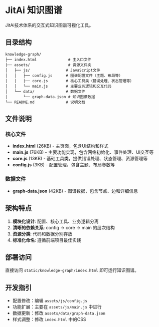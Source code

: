 # JitAi 知识图谱

JitAi技术体系的交互式知识图谱可视化工具。

## 目录结构

```
knowledge-graph/
├── index.html              # 主入口文件
├── assets/                 # 资源文件夹
│   ├── js/                # JavaScript文件
│   │   ├── config.js      # 图谱配置文件（主题、布局等）
│   │   ├── core.js        # 核心工具类（错误处理、状态管理等）
│   │   └── main.js        # 主要业务逻辑和交互代码
│   └── data/              # 数据文件
│       └── graph-data.json # 知识图谱数据
└── README.md              # 说明文档
```

## 文件说明

### 核心文件
- **index.html** (26KB) - 主页面，包含UI结构和样式
- **main.js** (76KB) - 主要功能实现，包含网络初始化、事件处理、UI交互等
- **core.js** (13KB) - 基础工具类，提供错误处理、状态管理、资源管理等
- **config.js** (3KB) - 配置管理，包含主题、布局参数等

### 数据文件
- **graph-data.json** (42KB) - 图谱数据，包含节点、边和详细信息

## 架构特点

1. **模块化设计**: 配置、核心工具、业务逻辑分离
2. **清晰的依赖关系**: config → core → main 的层次结构
3. **资源分类**: 代码和数据分别存放
4. **标准化命名**: 遵循前端项目最佳实践

## 部署访问

直接访问 `static/knowledge-graph/index.html` 即可运行知识图谱。

## 开发指引

- 配置修改：编辑 `assets/js/config.js`
- 功能扩展：主要在 `assets/js/main.js` 中进行
- 数据更新：修改 `assets/data/graph-data.json`
- 样式调整：修改 `index.html` 中的CSS 